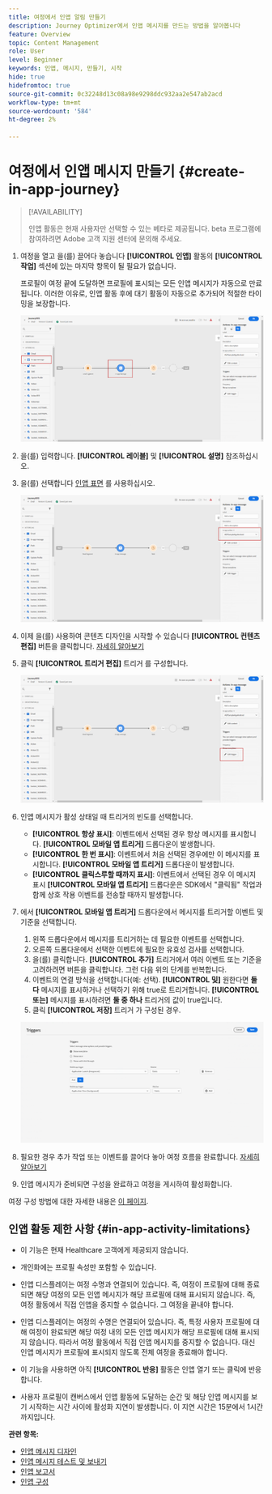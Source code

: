 ```yaml
---
title: 여정에서 인앱 알림 만들기
description: Journey Optimizer에서 인앱 메시지를 만드는 방법을 알아봅니다
feature: Overview
topic: Content Management
role: User
level: Beginner
keywords: 인앱, 메시지, 만들기, 시작
hide: true
hidefromtoc: true
source-git-commit: 0c32248d13c08a98e9298ddc932aa2e547ab2acd
workflow-type: tm+mt
source-wordcount: '584'
ht-degree: 2%

---
```


# 여정에서 인앱 메시지 만들기 {#create-in-app-journey}

>[!AVAILABILITY]
>
>인앱 활동은 현재 사용자만 선택할 수 있는 베타로 제공됩니다. beta 프로그램에 참여하려면 Adobe 고객 지원 센터에 문의해 주세요.

1. 여정을 열고 을(를) 끌어다 놓습니다 **[!UICONTROL 인앱]** 활동의 **[!UICONTROL 작업]** 섹션에 있는 마지막 항목이 될 필요가 없습니다.

   프로필이 여정 끝에 도달하면 프로필에 표시되는 모든 인앱 메시지가 자동으로 만료됩니다. 이러한 이유로, 인앱 활동 후에 대기 활동이 자동으로 추가되어 적절한 타이밍을 보장합니다.

   ![](assets/in_app_journey_1.png)

1. 을(를) 입력합니다. **[!UICONTROL 레이블]** 및 **[!UICONTROL 설명]** 참조하십시오.

1. 을(를) 선택합니다 [인앱 표면](inapp-configuration.md) 를 사용하십시오.

   ![](assets/in_app_journey_2.png)

1. 이제 을(를) 사용하여 콘텐츠 디자인을 시작할 수 있습니다 **[!UICONTROL 컨텐츠 편집]** 버튼을 클릭합니다. [자세히 알아보기](design-in-app.md)

1. 클릭 **[!UICONTROL 트리거 편집]** 트리거 를 구성합니다.

   ![](assets/in_app_journey_4.png)

1. 인앱 메시지가 활성 상태일 때 트리거의 빈도를 선택합니다.

   * **[!UICONTROL 항상 표시]**: 이벤트에서 선택된 경우 항상 메시지를 표시합니다. **[!UICONTROL 모바일 앱 트리거]** 드롭다운이 발생합니다.
   * **[!UICONTROL 한 번 표시]**: 이벤트에서 처음 선택된 경우에만 이 메시지를 표시합니다. **[!UICONTROL 모바일 앱 트리거]** 드롭다운이 발생합니다.
   * **[!UICONTROL 클릭스루할 때까지 표시]**: 이벤트에서 선택된 경우 이 메시지 표시 **[!UICONTROL 모바일 앱 트리거]** 드롭다운은 SDK에서 &quot;클릭됨&quot; 작업과 함께 상호 작용 이벤트를 전송할 때까지 발생합니다.

1. 에서 **[!UICONTROL 모바일 앱 트리거]** 드롭다운에서 메시지를 트리거할 이벤트 및 기준을 선택합니다.

   1. 왼쪽 드롭다운에서 메시지를 트리거하는 데 필요한 이벤트를 선택합니다.
   1. 오른쪽 드롭다운에서 선택한 이벤트에 필요한 유효성 검사를 선택합니다.
   1. 을(를) 클릭합니다. **[!UICONTROL 추가]** 트리거에서 여러 이벤트 또는 기준을 고려하려면 버튼을 클릭합니다. 그런 다음 위의 단계를 반복합니다.
   1. 이벤트의 연결 방식을 선택합니다(예: 선택). **[!UICONTROL 및]** 원한다면 **둘 다** 메시지를 표시하거나 선택하기 위해 true로 트리거합니다. **[!UICONTROL 또는]** 메시지를 표시하려면 **둘 중 하나** 트리거의 값이 true입니다.
   1. 클릭 **[!UICONTROL 저장]** 트리거 가 구성된 경우.

   ![](assets/in_app_journey_3.png)

1. 필요한 경우 추가 작업 또는 이벤트를 끌어다 놓아 여정 흐름을 완료합니다. [자세히 알아보기](../building-journeys/about-journey-activities.md)

1. 인앱 메시지가 준비되면 구성을 완료하고 여정을 게시하여 활성화합니다.

여정 구성 방법에 대한 자세한 내용은 [이 페이지](../building-journeys/journey-gs.md).

## 인앱 활동 제한 사항 {#in-app-activity-limitations}

* 이 기능은 현재 Healthcare 고객에게 제공되지 않습니다.

* 개인화에는 프로필 속성만 포함할 수 있습니다.

* 인앱 디스플레이는 여정 수명과 연결되어 있습니다. 즉, 여정이 프로필에 대해 종료되면 해당 여정의 모든 인앱 메시지가 해당 프로필에 대해 표시되지 않습니다. 즉, 여정 활동에서 직접 인앱을 중지할 수 없습니다. 그 여정을 끝내야 합니다.
* 인앱 디스플레이는 여정의 수명은 연결되어 있습니다. 즉, 특정 사용자 프로필에 대해 여정이 완료되면 해당 여정 내의 모든 인앱 메시지가 해당 프로필에 대해 표시되지 않습니다. 따라서 여정 활동에서 직접 인앱 메시지를 중지할 수 없습니다. 대신 인앱 메시지가 프로필에 표시되지 않도록 전체 여정을 종료해야 합니다.

* 이 기능을 사용하면 아직 **[!UICONTROL 반응]** 활동은 인앱 열기 또는 클릭에 반응합니다.

* 사용자 프로필이 캔버스에서 인앱 활동에 도달하는 순간 및 해당 인앱 메시지를 보기 시작하는 시간 사이에 활성화 지연이 발생합니다. 이 지연 시간은 15분에서 1시간 까지입니다.

**관련 항목:**

* [인앱 메시지 디자인](design-in-app.md)
* [인앱 메시지 테스트 및 보내기](send-in-app.md)
* [인앱 보고서 ](../reports/campaign-global-report.md#inapp-report)
* [인앱 구성](inapp-configuration.md)